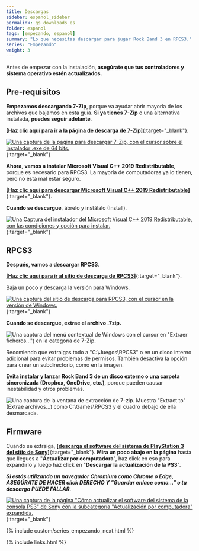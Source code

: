 ```yaml
---
title: Descargas
sidebar: espanol_sidebar
permalink: gs_downloads_es
folder: espanol
tags: [empezando, espanol]
summary: "Lo que necesitas descargar para jugar Rock Band 3 en RPCS3."
series: "Empezando"
weight: 3
---
```


Antes de empezar con la instalación, **asegúrate que tus controladores y sistema operativo estén actualizados.**

## Pre-requisitos

**Empezamos descargando 7-Zip**, porque va ayudar abrir mayoría de los archivos que bajamos en esta guía. **Si ya tienes 7-Zip** o una alternativa instalada, **puedes seguir adelante**.

[**[Haz clic aquí para ir a la página de descarga de 7-Zip]**](https://7zip-es.updatestar.com/){:target="_blank"}.

[![Una captura de la pagina para descargar 7-Zip, con el cursor sobre el instalador .exe de 64 bits.](https://carlmylo.github.io/rb3-pc/images/install/7zipes.png)](https://7zip-es.updatestar.com/ "7zip-es.updatestar.com"){:target="_blank"}

**Ahora**, **vamos a instalar Microsoft Visual C++ 2019 Redistributable**, porque es necesario para RPCS3. La mayoría de computadoras ya lo tienen, pero no está mal estar seguro.

[**[Haz clic aquí para descargar Microsoft Visual C++ 2019 Redistributable]**](https://aka.ms/vs/17/release/vc_redist.x64.exe){:target="_blank"}.

**Cuando se descargue**, ábrelo y instálalo (Install). 

[![Una Captura del instalador del Microsoft Visual C++ 2019 Redistributable, con las condiciones y opción para instalar.](https://carlmylo.github.io/rb3-pc/images/install/mvcpp.png)](https://aka.ms/vs/17/release/vc_redist.x64.exe "Microsoft Visual C++ 2015-22 Redistributable (x64) 14.3833130"){:target="_blank"}

## RPCS3

**Después, vamos a descargar RPCS3**.

[**[Haz clic aquí para ir al sitio de descarga de RPCS3]**](https://rpcs3.net/download){:target="_blank"}.

Baja un poco y descarga la versión para Windows.

[![Una captura del sitio de descarga para RPCS3, con el cursor en la versión de Windows.](https://carlmylo.github.io/rb3-pc/images/install/rpcs3dl.png)](https://rpcs3.net/download "RPCS3 - Download"){:target="_blank"}

**Cuando se descargue, extrae el archivo .7zip.**  

![Una captura del menú contextual de Windows con el cursor en "Extraer ficheros...") en la categoría de 7-Zip.](https://carlmylo.github.io/rb3-pc/images/install/extractrpcs3es.png "Extraer ficheros...")

Recomiendo que extraigas todo a "C:\\Juegos\\RPCS3" o en un disco interno adicional para evitar problemas de permisos. También desactiva la opción para crear un subdirectorio, como en la imagen.

**Evita instalar y lanzar Rock Band 3 de un disco externo o una carpeta sincronizada (Dropbox, OneDrive, etc.)**, porque pueden causar inestabilidad y otros problemas.  

![Una captura de la ventana de extracción de 7-zip. Muestra "Extract to" (Extrae archivos...) como C:\Games\RPCS3 y el cuadro debajo de ella desmarcada.](https://carlmylo.github.io/rb3-pc/images/install/extractdires.png "Extract")

## Firmware

Cuando se extraiga, [**[descarga el software del sistema de PlayStation 3 del sitio de Sony]**](https://www.playstation.com/es-mx/support/hardware/ps3/system-software/){:target="_blank"}. **Mira un poco abajo en la página** hasta que llegues a "**Actualizar por computadora**", haz click en eso para expandirlo y luego haz click en "**Descargar la actualización de la PS3**".

_**Si estás utilizando un navegador Chromium como Chrome o Edge, ASEGÚRATE DE HACER click DERECHO Y "Guardar enlace como..." o tu descarga PUEDE FALLAR.**_

[![Una captura de la página "Cómo actualizar el software del sistema de la consola PS3" de Sony con la subcategoría "Actualización por computadora" expandida.](https://carlmylo.github.io/rb3-pc/images/install/fwpagees.png)](https://www.playstation.com/support/hardware/ps3/system-software/ "Cómo actualizar el software del sistema de la consola PS3"){:target="_blank"}

{% include custom/series_empezando_next.html %}

{% include links.html %}